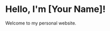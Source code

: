 <!DOCTYPE html>
<html>
<head>
  <title>My Personal Website</title>
</head>
<body>
  <h1>Hello, I'm [Your Name]!</h1>
  <p>Welcome to my personal website.</p>
</body>
</html>
